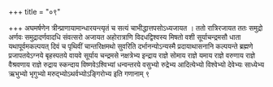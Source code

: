+++
title = "०९"

+++
अघमर्षणेन त्रीन्प्राणायामान्धारयन्त्यृतं च सत्यं
चाभीद्धात्तपसोऽध्यजायत । ततो
रात्रिरजायत ततः समुद्रो अर्णवः समुद्रादर्णवादधि संवत्सरो अजायत
अहोरात्राणि विदधद्विश्वस्य मिषतो वशी सूर्याचन्द्रमसौ धाता
यथापूर्वमकल्पयत् दिवं च पृथिवीं चान्तरिक्षमथो
सुवरिति दर्भानन्योऽन्यस्मै प्रदायाथासनानि कल्पयन्ते ब्रह्मणे
प्रजापतयेऽग्नये बृहस्पतये वायवे सूर्याय चन्द्रमसे नक्षत्रेभ्य
इन्द्राय राज्ञे सोमाय राज्ञे यमाय राज्ञे वरुणाय राज्ञे
वैश्रवणाय राज्ञे रुद्राय स्कन्दाय विष्णवेऽश्विभ्यां धन्वन्तरये
वसुभ्यो रुद्रेभ्य आदित्येभ्यो विश्वेभ्यो देवेभ्यः साध्येभ्य ऋभुभ्यो
भृगुभ्यो मरुद्भ्योऽथर्वभ्योऽङ्गिरोभ्य इति गणानाम् ९   
